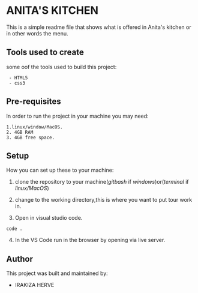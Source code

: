 # ANITA'S KITCHEN 
   This is a simple readme file that shows what is offered in Anita's kitchen or in other words the menu.

## Tools used to create
   some oof the tools used to build this project:

     - HTML5
     - css3

## Pre-requisites
  In order to run the project in your machine you may need: 
    
    1.linux/window/MacOS.
    2. 4GB RAM
    3. 4GB free space.

## Setup
  How you can set up these to your machine:

   1. clone the repository to your machine(*gitbash* if *windows*)or(*terminal* if *linux/MacOS*)  

   2. change to the working directory,this is where you want to put tour  work in.

   3. Open in visual studio code.

   ```
   code .
   ```

   4. In the VS Code run in the browser by opening via live server.

## Author 
  This project was built and maintained by:

  - IRAKIZA HERVE

      